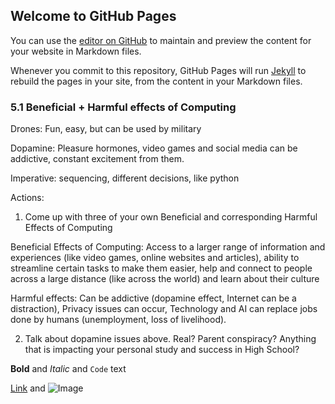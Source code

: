 ## Welcome to GitHub Pages

You can use the [editor on GitHub](https://github.com/mahimak19/mahima_indiv/edit/gh-pages/index.md) to maintain and preview the content for your website in Markdown files.

Whenever you commit to this repository, GitHub Pages will run [Jekyll](https://jekyllrb.com/) to rebuild the pages in your site, from the content in your Markdown files.

### 5.1 Beneficial + Harmful effects of Computing

Drones: Fun, easy, but can be used by military

Dopamine: Pleasure hormones, video games and social media can be addictive, constant excitement from them.

Imperative: sequencing, different decisions, like python

Actions:
1) Come up with three of your own Beneficial and corresponding Harmful Effects of Computing

Beneficial Effects of Computing: Access to a larger range of information and experiences (like video games, online websites and articles), ability to streamline certain tasks to make them easier, help and connect to people across a large distance (like across the world) and learn about their culture

Harmful effects: Can be addictive (dopamine effect, Internet can be a distraction), Privacy issues can occur, Technology and AI can replace jobs done by humans (unemployment, loss of livelihood).

2) Talk about dopamine issues above. Real? Parent conspiracy? Anything that is impacting your personal study and success in High School?






**Bold** and _Italic_ and `Code` text

[Link](url) and ![Image](src)

